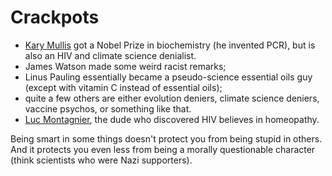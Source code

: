 # Crackpots

* [Kary Mullis](https://en.wikipedia.org/wiki/Kary_Mullis) got a Nobel Prize in biochemistry (he invented PCR), but is also an HIV and climate science denialist. 
* James Watson made some weird racist remarks; 
* Linus Pauling essentially became a pseudo-science essential oils guy (except with vitamin C instead of essential oils); 
* quite a few others are either evolution deniers, climate science deniers, vaccine psychos, or something like that.
* [Luc Montagnier](https://en.wikipedia.org/wiki/Luc_Montagnier), the dude who discovered HIV believes in homeopathy.
 
Being smart in some things doesn't protect you from being stupid in others. And it protects you even less from being a morally questionable character (think scientists who were Nazi supporters).